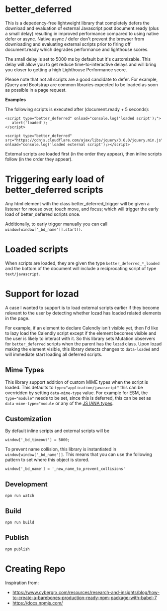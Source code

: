 # better_deferred
This is a depedency-free lightweight library that completely defers the download and evaluation of external Javascript post document.ready (plus a small delay) resulting in improved performance compared to using native defer or async. Native async / defer don't prevent the browser from downloading and evaluating external scripts prior to firing off document.ready which degrades performance and lighthouse scores.

The small delay is set to 5000 ms by default but it's customizable. This delay will allow you to get reduce time-to-interactive delays and will bring you closer to getting a high Lighthouse Performance score.

Please note that not all scripts are a good candidate to defer. For example, jQuery and Bootstrap are common libraries expected to be loaded as soon as possible in a page request.

**Examples**

The following scripts is executed after (document.ready + 5 seconds):
```
<script type="better_deferred" onload="console.log('loaded script');">
   alert('loaded');
</script>
```

```
<script type="better_deferred" src="https://cdnjs.cloudflare.com/ajax/libs/jquery/3.6.0/jquery.min.js" onload="console.log('loaded external script');></script>
```

External scripts are loaded first (in the order they appear), then inline scripts follow (in the order they appear).

# Triggering early load of better_deferred scripts
Any html element with the class better_deferred_trigger will be given a listener for mouse over, touch move, and focus; which will trigger the early load of better_deferred scripts once.

Additionally, to early trigger manually you can call `window[window['_bd_name']].start()`.

# Loaded scripts
When scripts are loaded, they are given the type `better_deferred_*_loaded` and the bottom of the document will include a reciprocating script of type `text/javascript`.

# Support for lozad
A case I wanted to support is to load external scripts earlier if they become relevant to the user by detecting whether lozad has loaded related elements in the page.

For example, if an element to declare Calendly isn't visible yet, then I'd like to lazy load the Calendly script except if the element becomes visible and the user is likely to interact with it. So this library sets Mutation observers for `better_deferred` scripts when the parent has the `lozad` class. Upon lozad making the element visible, this library detects changes to `data-loaded` and will immediate start loading all deferred scripts.

## Mime Types

This library support addition of custom MIME types when the script is loaded. This defaults to `type="application/javascript"` this can be overridden by setting `data-mime-type` value. For example for ESM, the `type="module"` needs to be set, since this is deferred, this can be set as `data-mime-type="module` or any of the [JS IANA types](http://www.iana.org/assignments/media-types/media-types.xhtml).

## Customization
By default inline scripts and external scripts will be
```
window['_bd_timeout'] = 5000;
```

To prevent name collision, this library is instantiated in
`window[window['_bd_name']]`. This means that you can use the following pattern to set where this object is stored.

```
window['_bd_name'] = '_new_name_to_prevent_collisions'
```

## Development
```
npm run watch
```
## Build
```
npm run build
```

## Publish
```
npm publish
```

# Creating Repo
Inspiration from:
- https://www.cybergrx.com/resources/research-and-insights/blog/how-to-create-a-barebones-production-ready-npm-package-with-babel-7
- https://docs.npmjs.com/
